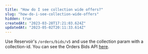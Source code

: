 ```yaml
---
title: "How do I see collection wide offers?"
slug: "how-do-i-see-collection-wide-offers"
hidden: true
createdAt: "2023-03-28T17:21:03.624Z"
updatedAt: "2023-05-02T20:11:33.614Z"
---
```

Use Reservoir's `/orders/bids/v5` and use the collection param with a collection-id. You can see the Orders Bids API [here](https://docs.reservoir.tools/reference/getordersbidsv5).